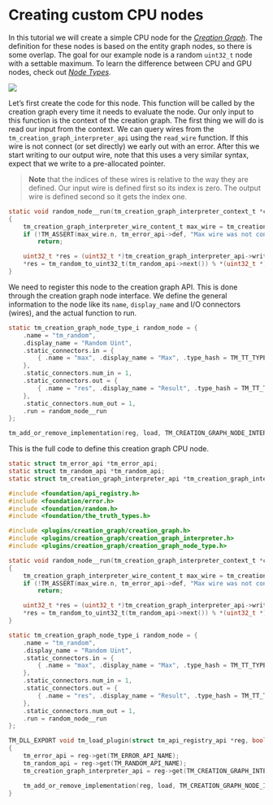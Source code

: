 # Creating custom CPU nodes

In this tutorial we will create a simple CPU node for the [*Creation Graph*]({{the_machinery_book}}/creation_graphs/concept.html). The definition for these nodes is based on the entity graph nodes, so there is some overlap. The goal for our example node is a random `uint32_t` node with a settable maximum. To learn the difference between CPU and GPU nodes, check out [*Node Types*]({{the_machinery_book}}/creation_graphs/node_types.html).

![](https://www.dropbox.com/s/04s5rzhmg9iwz68/tut_creation_graph_cpu_random.png?dl=1)

Let’s first create the code for this node. This function will be called by the creation graph every time it needs to evaluate the node. Our only input to this function is the context of the creation graph. The first thing we will do is read our input from the context. We can query wires from the `tm_creation_graph_interpreter_api` using the `read_wire` function. If this wire is not connect (or set directly) we early out with an error. After this we start writing to our output wire, note that this uses a very similar syntax, expect that we write to a pre-allocated pointer.

> **Note** that the indices of these wires is relative to the way they are defined. Our input wire is defined first so its index is zero. The output wire is defined second so it gets the index one.
    
```c
static void random_node__run(tm_creation_graph_interpreter_context_t *ctx)
{
	tm_creation_graph_interpreter_wire_content_t max_wire = tm_creation_graph_interpreter_api->read_wire(ctx->instance, ctx->wires[0]);
	if (!TM_ASSERT(max_wire.n, tm_error_api->def, "Max wire was not connected to random node!"))
		return;

	uint32_t *res = (uint32_t *)tm_creation_graph_interpreter_api->write_wire(ctx->instance, ctx->wires[1], TM_TT_TYPE_HASH__UINT32_T, 1, sizeof(uint32_t));
	*res = tm_random_to_uint32_t(tm_random_api->next()) % *(uint32_t *)max_wire.data;
}
```

We need to register this node to the creation graph API. This is done through the creation graph node interface. We define the general information to the node like its `name`, `display_name` and I/O connectors (wires), and the actual function to run.

```c
static tm_creation_graph_node_type_i random_node = {
	.name = "tm_random",
	.display_name = "Random Uint",
	.static_connectors.in = {
		{ .name = "max", .display_name = "Max", .type_hash = TM_TT_TYPE_HASH__UINT32_T }
	},
	.static_connectors.num_in = 1,
	.static_connectors.out = {
		{ .name = "res", .display_name = "Result", .type_hash = TM_TT_TYPE_HASH__UINT32_T }
	},
	.static_connectors.num_out = 1,
	.run = random_node__run
};

tm_add_or_remove_implementation(reg, load, TM_CREATION_GRAPH_NODE_INTERFACE_NAME, &random_node);
```

This is the full code to define this creation graph CPU node.

```c
static struct tm_error_api *tm_error_api;
static struct tm_random_api *tm_random_api;
static struct tm_creation_graph_interpreter_api *tm_creation_graph_interpreter_api;

#include <foundation/api_registry.h>
#include <foundation/error.h>
#include <foundation/random.h>
#include <foundation/the_truth_types.h>

#include <plugins/creation_graph/creation_graph.h>
#include <plugins/creation_graph/creation_graph_interpreter.h>
#include <plugins/creation_graph/creation_graph_node_type.h>

static void random_node__run(tm_creation_graph_interpreter_context_t *ctx)
{
	tm_creation_graph_interpreter_wire_content_t max_wire = tm_creation_graph_interpreter_api->read_wire(ctx->instance, ctx->wires[0]);
	if (!TM_ASSERT(max_wire.n, tm_error_api->def, "Max wire was not connected to random node!"))
		return;

	uint32_t *res = (uint32_t *)tm_creation_graph_interpreter_api->write_wire(ctx->instance, ctx->wires[1], TM_TT_TYPE_HASH__UINT32_T, 1, sizeof(uint32_t));
	*res = tm_random_to_uint32_t(tm_random_api->next()) % *(uint32_t *)max_wire.data;
}

static tm_creation_graph_node_type_i random_node = {
	.name = "tm_random",
	.display_name = "Random Uint",
	.static_connectors.in = {
		{ .name = "max", .display_name = "Max", .type_hash = TM_TT_TYPE_HASH__UINT32_T }
	},
	.static_connectors.num_in = 1,
	.static_connectors.out = {
		{ .name = "res", .display_name = "Result", .type_hash = TM_TT_TYPE_HASH__UINT32_T }
	},
	.static_connectors.num_out = 1,
	.run = random_node__run
};

TM_DLL_EXPORT void tm_load_plugin(struct tm_api_registry_api *reg, bool load)
{
	tm_error_api = reg->get(TM_ERROR_API_NAME);
	tm_random_api = reg->get(TM_RANDOM_API_NAME);
	tm_creation_graph_interpreter_api = reg->get(TM_CREATION_GRAPH_INTERPRETER_API_NAME);

	tm_add_or_remove_implementation(reg, load, TM_CREATION_GRAPH_NODE_INTERFACE_NAME, &random_node);
}
```